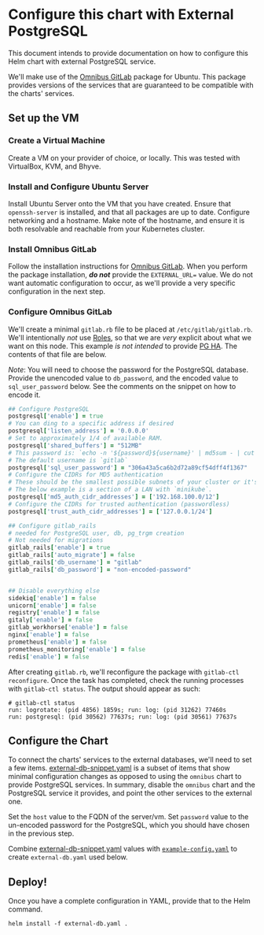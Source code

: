 # Configure this chart with External PostgreSQL

This document intends to provide documentation on how to configure this Helm chart with external PostgreSQL service.

We'll make use of the [Omnibus GitLab][] package for Ubuntu. This package provides versions of the services that are guaranteed to be compatible with the charts' services.

## Set up the VM

### Create a Virtual Machine
Create a VM on your provider of choice, or locally. This was tested with VirtualBox, KVM, and Bhyve.

### Install and Configure Ubuntu Server

Install Ubuntu Server onto the VM that you have created. Ensure that `openssh-server` is installed, and that all packages are up to date. Configure networking and a hostname. Make note of the hostname, and ensure it is both resolvable and reachable from your Kubernetes cluster.

### Install Omnibus GitLab

Follow the installation instructions for [Omnibus GitLab][]. When you perform the package installation, **_do not_** provide the `EXTERNAL_URL=` value. We do not want automatic configuration to occur, as we'll provide a very specific configuration in the next step.

### Configure Omnibus GitLab

We'll create a minimal `gitlab.rb` file to be placed at `/etc/gitlab/gitlab.rb`. We'll intentionally _not_ use [Roles](https://docs.gitlab.com/omnibus/roles/README.html), so that we are _very_ explicit about what we want on this node. This example _is not intended_ to provide [PG HA](https://docs.gitlab.com/ee/administration/high_availability/database.html). The contents of that file are below.

*Note*: You will need to choose the password for the PostgreSQL database. Provide the unencoded value to `db_password`, and the encoded value to `sql_user_password` below. See the comments on the snippet on how to encode it.

```Ruby
## Configure PostgreSQL
postgresql['enable'] = true
# You can ding to a specific address if desired
postgresql['listen_address'] = '0.0.0.0'
# Set to approximately 1/4 of available RAM.
postgresql['shared_buffers'] = "512MB"
# This password is: `echo -n '${password}${username}' | md5sum - | cut -d' ' -f1`
# The default username is `gitlab`
postgresql['sql_user_password'] = "306a43a5ca6b2d72a89cf54dff4f1367"
# Configure the CIDRs for MD5 authentication
# These should be the smallest possible subnets of your cluster or it's gateway.
# The below example is a section of a LAN with `minikube`.
postgresql['md5_auth_cidr_addresses'] = ['192.168.100.0/12']
# Configure the CIDRs for trusted authentication (passwordless)
postgresql['trust_auth_cidr_addresses'] = ['127.0.0.1/24']

## Configure gitlab_rails
# needed for PostgreSQL user, db, pg_trgm creation
# Not needed for migrations
gitlab_rails['enable'] = true
gitlab_rails['auto_migrate'] = false
gitlab_rails['db_username'] = "gitlab"
gitlab_rails['db_password'] = "non-encoded-password"


## Disable everything else
sidekiq['enable'] = false
unicorn['enable'] = false
registry['enable'] = false
gitaly['enable'] = false
gitlab_workhorse['enable'] = false
nginx['enable'] = false
prometheus['enable'] = false
prometheus_monitoring['enable'] = false
redis['enable'] = false
```

After creating `gitlab.rb`, we'll reconfigure the package with `gitlab-ctl reconfigure`. Once the task has completed, check the running processes with `gitlab-ctl status`. The output should appear as such:
```
# gitlab-ctl status
run: logrotate: (pid 4856) 1859s; run: log: (pid 31262) 77460s
run: postgresql: (pid 30562) 77637s; run: log: (pid 30561) 77637s
```

## Configure the Chart

To connect the charts' services to the external databases, we'll need to set a few items. [external-db-snippet.yaml](external-db-snippet.yaml) is a subset of items that show minimal configuration changes as opposed to using the `omnibus` chart to provide PostgreSQL services. In summary, disable the `omnibus` chart and the PostgreSQL service it provides, and point the other services to the external one.

Set the `host` value to the FQDN of the server/vm. Set `password` value to the un-encoded password for the PostgreSQL, which you should have chosen in the previous step.

Combine [external-db-snippet.yaml](external-db-snippet.yaml) values  with [`example-config.yaml`](../../example-config.yaml) to create `external-db.yaml` used below.

## Deploy!

Once you have a complete configuration in YAML, provide that to the Helm command.

`helm install -f external-db.yaml .`

[Omnibus GitLab]: https://about.gitlab.com/installation/#ubuntu
